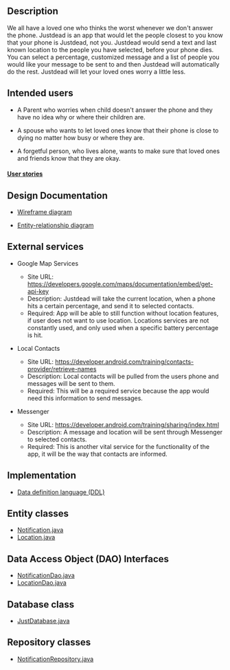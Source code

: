 ## Description 

We all have a loved one who thinks the worst whenever we don't answer the 
phone. Justdead is an app that would let the people closest to you know that your phone 
is Justdead, not you. Justdead would send a text and last known location to 
the people you have selected, before your phone dies. You can select a percentage, 
customized message and a list of people you would like your message to be sent to 
and then Justdead will automatically do the rest. 
Justdead will let your loved ones worry a little less.

## Intended users

* A Parent who worries when child doesn't answer the phone and they have no idea why or where their children are.

* A spouse who wants to let loved ones know that their phone is close to dying no matter how busy or where they are.

* A forgetful person, who lives alone, wants to make sure that loved ones and friends know that they are okay.

#### [User stories](user-stories.md)

## Design Documentation


* [Wireframe diagram](wireframe.md)


* [Entity-relationship diagram](erd.md)


## External services


* Google Map Services
    * Site URL: <https://developers.google.com/maps/documentation/embed/get-api-key>
    * Description: Justdead will take the current location, when a phone hits a certain percentage, and send it to selected contacts. 
    * Required: App will be able to still function without location features, if user does not want to use location. Locations services are not constantly used, and only used when a specific battery percentage is hit. 

* Local Contacts 
    * Site URL: <https://developer.android.com/training/contacts-provider/retrieve-names>
    * Description: Local contacts will be pulled from the users phone and messages will be sent to them.
    * Required: This will be a required service because the app would need this information to send messages. 

* Messenger
    * Site URL: <https://developer.android.com/training/sharing/index.html>
    * Description: A message and location will be sent through Messenger to selected contacts. 
    * Required: This is another vital service for the functionality of the app, it will be the way that contacts are informed.

## Implementation

* [Data definition language (DDL)](ddl.md)

## Entity classes

* [Notification.java](https://github.com/RaymondJaramillo/justdead/blob/master/app/src/main/java/edu/cnm/deepdive/justdead/model/entity/Notification.java)
* [Location.java](https://github.com/RaymondJaramillo/justdead/blob/master/app/src/main/java/edu/cnm/deepdive/justdead/model/entity/Location.java)

## Data Access Object (DAO) Interfaces

* [NotificationDao.java](https://github.com/RaymondJaramillo/justdead/blob/master/app/src/main/java/edu/cnm/deepdive/justdead/model/dao/NotificationDao.java)
* [LocationDao.java](https://github.com/RaymondJaramillo/justdead/blob/master/app/src/main/java/edu/cnm/deepdive/justdead/model/dao/LocationDao.java)

## Database class

* [JustDatabase.java](https://github.com/RaymondJaramillo/justdead/blob/master/app/src/main/java/edu/cnm/deepdive/justdead/service/JustDatabase.java)

## Repository classes

* [NotificationRepository.java](https://github.com/RaymondJaramillo/justdead/blob/master/app/src/main/java/edu/cnm/deepdive/justdead/model/repository/NotificationRepository.java)